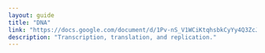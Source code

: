 ```yaml
---
layout: guide
title: "DNA"
link: "https://docs.google.com/document/d/1Pv-nS_V1WCiKtqhsbkCyYy4Q3ZcJIiW_e_tN6-YFy20/pub?embedded=true"
description: "Transcription, translation, and replication."
---
```

